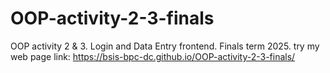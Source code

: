 # OOP-activity-2-3-finals
OOP activity 2 &amp; 3. Login and Data Entry frontend. Finals term 2025.
try my web page link: https://bsis-bpc-dc.github.io/OOP-activity-2-3-finals/ 
